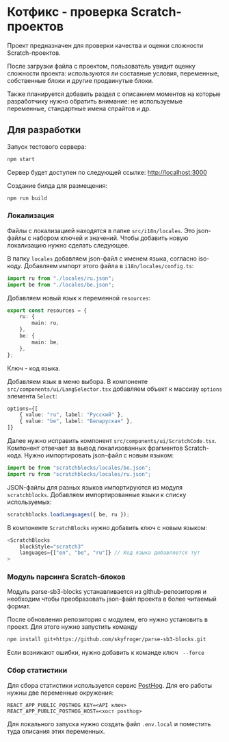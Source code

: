 # Котфикс - проверка Scratch-проектов

Проект предназначен для проверки качества и оценки сложности Scratch-проектов.

После загрузки файла с проектом, пользователь увидит оценку сложности проекта: используются ли составные условия, переменные, собственные блоки и другие продвинутые блоки.

Также планируется добавить раздел с описанием моментов на которые разработчику нужно обратить внимание: не используемые переменные, стандартные имена спрайтов и др.

## Для разработки

Запуск тестового сервера:

```bash
npm start
```

Сервер будет доступен по следующей ссылке: [http://localhost:3000](http://localhost:3000)

Создание билда для размещения:

```bash
npm run build
```

### Локализация

Файлы с локализацией находятся в папке `src/i18n/locales`. Это json-файлы с набором ключей и значений. Чтобы добавить новую локализацию нужно сделать следующее.

В папку `locales` добавляем json-файл с именем языка, согласно iso-коду. Добавляем импорт этого файла в `i18n/locales/config.ts`:

```typescript
import ru from "./locales/ru.json";
import be from "./locales/be.json";
```

Добавляем новый язык к переменной `resources`:

```typescript
export const resources = {
    ru: {
        main: ru,
    },
    be: {
        main: be,
    },
};
```

Ключ - код языка.

Добавляем язык в меню выбора. В компоненте `src/components/ui/LangSelector.tsx` добавляем объект к массиву `options` элемента `Select`:

```typescript
options={[
    { value: "ru", label: "Русский" },
    { value: "be", label: "Беларуская" },
]}
```

Далее нужно исправить компонент `src/components/ui/ScratchCode.tsx`. Компонент отвечает за вывод локализованных фрагментов Scratch-кода. Нужно импортировать json-файл с новым языком:

```typescript
import be from "scratchblocks/locales/be.json";
import ru from "scratchblocks/locales/ru.json";
```

JSON-файлы для разных языков импортируются из модуля `scratchblocks`. Добавляем импортированные языки к списку используемых:

```typescript
scratchblocks.loadLanguages({ be, ru });
```

В компоненте `ScratchBlocks` нужно добавить ключ с новым языком:

```typescript
<ScratchBlocks
    blockStyle="scratch3"
    languages={["en", "be", "ru"]} // Код языка добавляется тут
>
```

### Модуль парсинга Scratch-блоков

Модуль parse-sb3-blocks устанавливается из github-репозитория и необходим чтобы преобразовать json-файл проекта в более читаемый формат.

После обновления репозитория с модулем, его нужно установить в проект. Для этого нужно запустить команду

```bash
npm install git+https://github.com/skyfroger/parse-sb3-blocks.git
```

Если возникают ошибки, нужно добавить к команде ключ ` --force`

### Сбор статистики

Для сбора статистики используется сервис [PostHog](https://posthog.com). Для его работы нужны две переменные окружения:

```
REACT_APP_PUBLIC_POSTHOG_KEY=<API ключ>
REACT_APP_PUBLIC_POSTHOG_HOST=<хост posthog>
```

Для локального запуска нужно создать файл `.env.local` и поместить туда описания этих переменных.